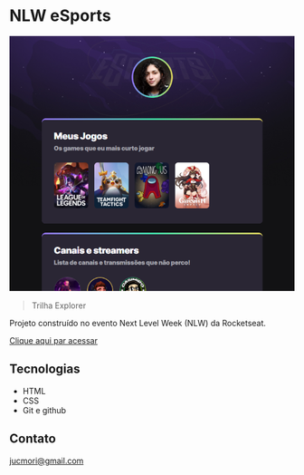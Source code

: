 # NLW eSports

![previw](./prevew.png)

> Trilha Explorer

Projeto construído no evento Next Level Week (NLW) da Rocketseat.

[Clique aqui par acessar](https://julia-mori.github.io/nlw-esports-explorer/)

## Tecnologias
- HTML
- CSS
- Git e github

## Contato 

jucmori@gmail.com

